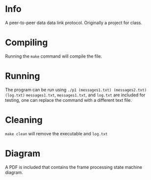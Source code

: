 # Info

A peer-to-peer data data link protocol.
Originally a project for class.

# Compiling

Running the `make` command will compile the file.

# Running

The program can be run using `./p1 (messages1.txt) (messages2.txt) (log.txt)`
`messages1.txt`, `messages1.txt`, and `log.txt` are included for testing, one can replace the command with a different text file.

# Cleaning

`make clean` will remove the executable and `log.txt`

# Diagram

A PDF is included that contains the frame processing state machine diagram.
